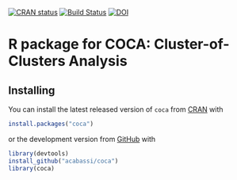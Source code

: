 [![CRAN
status](https://www.r-pkg.org/badges/version/coca)](https://CRAN.R-project.org/package=coca) [![Build Status](https://travis-ci.org/acabassi/coca.svg?branch=master)](https://travis-ci.org/acabassi/coca) [![DOI](https://zenodo.org/badge/150476075.svg)](https://zenodo.org/badge/latestdoi/150476075)

# R package for COCA: Cluster-of-Clusters Analysis

## Installing

You can install the latest released version of `coca` from [CRAN](https://cran.r-project.org/) with
```R
install.packages("coca")
```
or the development version from [GitHub](https://github.com/) with
```R
library(devtools)
install_github("acabassi/coca")
library(coca)
```
